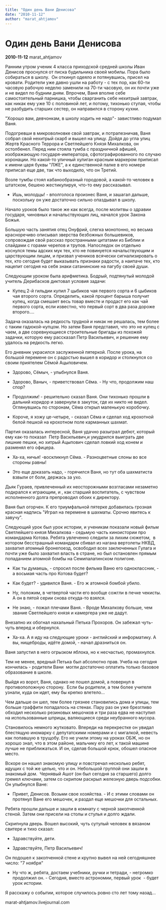 ```yaml
---
title: "Один день Вани Денисова"
date: "2010-11-12"
author: "marat_ahtjamov"
---
```


# Один день Вани Денисова

**2010-11-12** marat_ahtjamov

Ранним утром ученик 4 класса приходской средней школы Иван Денисов проснулся от писка будильника своей мобилы. Пора было собираться в школу.  Он откинул одеяло и потянувшись, присел на кровати. Родители уже давно ушли на работу - с тех пор, как 60-ти часовую рабочую неделю заменили на 70-ти часовую, он их почти уже и не видел по будним дням. Впрочем, Ваня вполне себе самостоятельный парнишка, чтобы сварганить себе нехитрый завтрак, как никак ему уже 10 с половиной лет, и потому, тихонько ступая, чтобы не разбудить старших сестер, он направился в сторону кухни.



"Хорошо вам,  девчонкам, в школу ходить не надо"- завистливо подумал Ваня.



Подогревши в микроволновке свой завтрак, и потрапезничав, Ваня собрал свой нехитрый скарб и вышел на улицу. Дойдя до угла улиц Жертв Красного Террора и Светлейшего Князя Михалкова, он остолбенел. Перед ним стояла тумба с праздничной афишей, изображающую государя-императора, сфотографированного по случаю коронации. Но какой-то уличный хулиган красным маркером приписал к имени царя буквы "ЛЖЕ", а к единственной палке в его номере приписал еще две, так что выходило, что он Третий.



Возле тумбы стоял кабанообразный городовой, а какой-то человек в  штатском, бешено жестикулируя, что-то ему рассказывал.



- Ишь, молодцы! -  вполголоса произнес Ваня, и зашагал дальше, поскольку он уже достаточно сильно  опаздывал в школу.



Начало уроков было такое же как всегда, после молитвы о здравии государя, чиновных и начальствующих лиц, начался урок Закона Божья. 



Большую часть занятия отец Онуфрий, слегка монотонно, но весьма красноречиво описывал зверства безбожных большевиков, сопровождая свой рассказ пространными цитатами из Библии и слайдами с горами черепов и трупов. Напоследок он отдельно коснулся темы адских мук тех, кто не повинуется начальствующим и царствующим лицам, и призвал учеников всячески сигнализировать о тех, кто сегодня будет выказывать признаки радости, а наипаче тех, кто нацепит сегодня на себя знаки сатанинские на пагубу своей души.



Следующим уроком была  арифметика. Бодрый, подтянутый молодой учитель Дерибасков диктовал условия  задачи:



- Купец 2-й гильдии купил 7 цыбиков чая первого сорта и 6 цыбиков чая второго сорта. Определить, какой процент барыша получит купец, когда смешает весь товар вместе и продаст его как чай первого сорта, если известно, что первый сорт в два раза дороже второго....



Задача оказалась на редкость трудной и никак не решалась, тем более с таким гадюкой-купцом. Но затем Ваня представил, что это не купец с чаем, а две соревнующиеся строительные бригады из похожей задачки, которую ему рассказал Петр Васильевич, и решение ему удалось на редкость легко.



Его дневник украсился заслуженной пятеркой. После урока, на большой перемене он с радостью вышел в коридор и столкнулся со своим приятелем Сёмой Ацыповичем.

- Здорово, Сёмыч, - улыбнулся Ваня.

- Здорово,  Ваныч, - приветствовал Сёма. - Ну что, продолжим наш спор?

- Продолжим! - решительно сказал Ваня. Они тихонько прошли в дальний коридор и завернули в закуток, где их никто не видел. Оглянувшись по сторонам, Сёма открыл маленькую коробочку.

- Короче, я хожу це-четыре, - сказал Сёма и сделал ход крохотной  белой пешкой на крохотном поле карманных шахмат.



Партия оказалась интересной, Ваня удачно разыграл дебют, который ему как-то показал  Петр Васильевич,и умудрился выиграть две лишние пешки, но хитрый Ацыпович сделал ловкий ход конем и разменял его офицера.

- Ха-ха, ничья! -воскликнул Сёма. -  Разноцветные слоны во все стороны равны!

- Это еще доказать надо, - горячился  Ваня, но тут оба шахматиста взвыли от боли, держась за ухо.



Дьяк Гураев, привлеченный их неосторожными возгласами незаметно подкрался к играющим, и , как старший воспитатель, с чувством исполненного долга препроводил обоих к директору.



Ваня был огорчен. К его триумфальной пятерке добавилась грозная красная надпись "Играл на перемене в шахматы. Срочно явитесь к завучу".



Следующий урок был урок истории, и ученикам показали новый фильм Светлейшего князя Михалкова - седьмую часть киноистории про командарма Котова. Ребята увлеченно следили за лихим сюжетом,  в котором бесстрашный командарм сбивал из нагана вертолеты НКВД, захватил атомный бронепоезд, освободил всех заключенных Гулага и почти уже было захватил власть в стране, но был остановлен прямым попаданием атомной бомбы на Семипалатинском полигоне.



- Как ты  думаешь, - спросил после фильма Ваню его одноклассник, - а восьмая часть про  Котова будет?

- Как будет? - удивился Ваня. - Его ж атомной бомбой  убило.

- Ну, положим, в четвертой части его вообще сожгли в печке чекисты. А  он в пятой серии снова откуда-то взялся.

- Не знаю, - пожал плечами Ваня. -  Вроде Михалкову больше, чем звание Светлейшего князя и камергера уже не  дадут.



Внезапно их обогнал нахальный Петька Прохоров. Он забежал  чуть-чуть вперед и обернулся.

- Ха-ха. А я иду на следующие уроки -  английский и информатику. А вы, нищеброды, идёте домой, - начал дразниться  он.



Ваня запустил в него огрызком яблока, но к несчастью,  промахнулся.



Тем не менее, вредный Петька был абсолютно прав. Учеба на сегодня кончилась - родители Вани  могли достаточно оплатить только базовое образование в школе.



Выйдя из ворот, Ваня, однако не пошел домой, а повернул в противоположную сторону.  Если бы родители, а тем более учителя узнали, куда он идет, ему бы крепко влетело...



Чем дальше он шел, тем более грязнее становились дома и улицы, тем больше граффити попадалось на стенах. Пару раз он уже брезгливо обходил несколько резиновых мешочков и три раза едва не наступил на использованные шприцы, валяющиеся среди неубранного мусора.



Становилось немного жутковато. Впереди на перекрестке он увидал блестящую иномарку с депутатскими номерами и с мигалкой, невесть как попавшую в трущобу. Его не учили этому на уроках ОБЖ, но он хорошо знал, что в этом районе, мальчику его лет, к такой машине лучше не приближаться. И он, сделав большой крюк, обошел опасное место.



Вскоре он нашел знакомую улицу и повстречал несколько ребят, идущих с той же целью, что и он. Небольшой группой они зашли в знакомый дом.  Чернявый Ашот (он был сегодня за старшего) долго гремел ключами, затем со скрипом раскрыл железную дверь подсобки. Он улыбнулся Ване:



- Привет, Денисов. Возьми свое хозяйства. - И с этими словами он протянул Ване его мешочек, и раздал еще мешочки для остальных.



Ребята прошли дальше и зашли  в комнату с черной закопченной стеной. Затем они присели на столы и стулья и  долго ждали.



Скрипнула дверь. Вошел высокий, чуть сутулый человек в  вязаном свитере и тихо сказал:



- Здравствуйте, дети.

- Здравствуйте,  Петр Васильевич!



Он подошел к закопченной стене и крупно вывел на ней  сегодняшнее число: "7 ноября"



- Ну что ж, ребята, достаем учебники, ручки и тетради, - негромко продолжил он. - Сегодня, вместо астрономии, первый урок  - будет урок истории. 

Я расскажу о событии, которое случилось ровно сто лет  тому назад...



marat-ahtjamov.livejournal.com